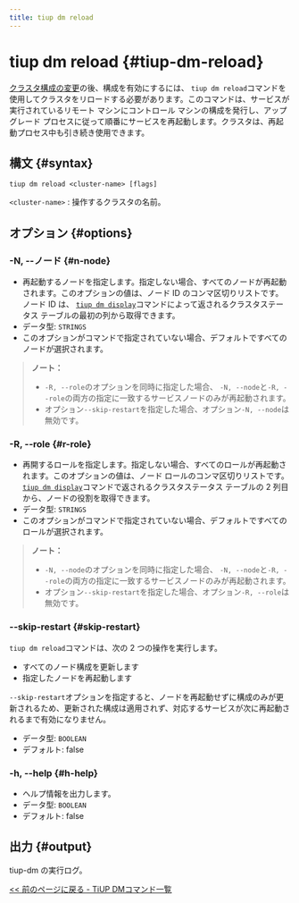 ```yaml
---
title: tiup dm reload
---
```


# tiup dm reload {#tiup-dm-reload}

[クラスタ構成の変更](/tiup/tiup-component-dm-edit-config.md)の後、構成を有効にするには、 `tiup dm reload`コマンドを使用してクラスタをリロードする必要があります。このコマンドは、サービスが実行されているリモート マシンにコントロール マシンの構成を発行し、アップグレード プロセスに従って順番にサービスを再起動します。クラスタは、再起動プロセス中も引き続き使用できます。

## 構文 {#syntax}

```shell
tiup dm reload <cluster-name> [flags]
```

`<cluster-name>` : 操作するクラスタの名前。

## オプション {#options}

### -N, --ノード {#n-node}

-   再起動するノードを指定します。指定しない場合、すべてのノードが再起動されます。このオプションの値は、ノード ID のコンマ区切りリストです。ノード ID は、 [`tiup dm display`](/tiup/tiup-component-dm-display.md)コマンドによって返されるクラスタステータス テーブルの最初の列から取得できます。
-   データ型: `STRINGS`
-   このオプションがコマンドで指定されていない場合、デフォルトですべてのノードが選択されます。

> **ノート：**
>
> -   `-R, --role`のオプションを同時に指定した場合、 `-N, --node`と`-R, --role`の両方の指定に一致するサービスノードのみが再起動されます。
> -   オプション`--skip-restart`を指定した場合、オプション`-N, --node`は無効です。

### -R, --role {#r-role}

-   再開するロールを指定します。指定しない場合、すべてのロールが再起動されます。このオプションの値は、ノード ロールのコンマ区切りリストです。 [`tiup dm display`](/tiup/tiup-component-dm-display.md)コマンドで返されるクラスタステータス テーブルの 2 列目から、ノードの役割を取得できます。
-   データ型: `STRINGS`
-   このオプションがコマンドで指定されていない場合、デフォルトですべてのロールが選択されます。

> **ノート：**
>
> -   `-N, --node`のオプションを同時に指定した場合、 `-N, --node`と`-R, --role`の両方の指定に一致するサービスノードのみが再起動されます。
> -   オプション`--skip-restart`を指定した場合、オプション`-R, --role`は無効です。

### --skip-restart {#skip-restart}

`tiup dm reload`コマンドは、次の 2 つの操作を実行します。

-   すべてのノード構成を更新します
-   指定したノードを再起動します

`--skip-restart`オプションを指定すると、ノードを再起動せずに構成のみが更新されるため、更新された構成は適用されず、対応するサービスが次に再起動されるまで有効になりません。

-   データ型: `BOOLEAN`
-   デフォルト: false

### -h, --help {#h-help}

-   ヘルプ情報を出力します。
-   データ型: `BOOLEAN`
-   デフォルト: false

## 出力 {#output}

tiup-dm の実行ログ。

[&lt;&lt; 前のページに戻る - TiUP DMコマンド一覧](/tiup/tiup-component-dm.md#command-list)
